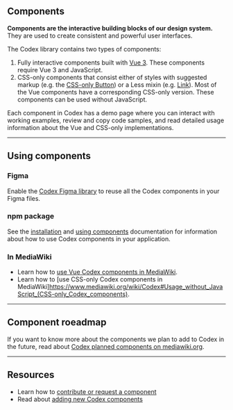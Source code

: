 ## Components
**Components are the interactive building blocks of our design system.** They are used to create consistent and powerful user interfaces.

The Codex library contains two types of components:

1. Fully interactive components built with [Vue 3](https://vuejs.org/). These components require Vue 3 and JavaScript. <br>
2. CSS-only components that consist either of styles with suggested markup (e.g. the [CSS-only Button](https://doc.wikimedia.org/codex/main/components/demos/button.html#css-only-version)) or a Less mixin (e.g. [Link](https://doc.wikimedia.org/codex/main/components/mixins/link.html)). Most of the Vue components have a corresponding CSS-only version. These components can be used without JavaScript.

Each component in Codex has a demo page where you can interact with working examples, review and copy code samples, and read detailed usage information about the Vue and CSS-only implementations.

---

## Using components
### Figma
Enable the [Codex Figma library](https://www.figma.com/design/KoDuJMadWBXtsOtzGS4134/Codex?node-id=1891-4420&node-type=canvas&t=plW1hmguHVWs3fWZ-11) to reuse all the Codex components in your Figma files.

### npm package
See the [installation](https://doc.wikimedia.org/codex/main/using-codex/developing.html#installation) and [using components](https://doc.wikimedia.org/codex/main/using-codex/developing.html#using-components) documentation for information about how to use Codex components in your application.

### In MediaWiki
* Learn how to [use Vue Codex components in MediaWiki](https://www.mediawiki.org/wiki/Codex#Usage_with_JavaScript).
* Learn how to [use CSS-only Codex components in MediaWiki]https://www.mediawiki.org/wiki/Codex#Usage_without_JavaScript_(CSS-only_Codex_components).

---

## Component roeadmap
If you want to know more about the components we plan to add to Codex in the future, read about [Codex planned components on mediawiki.org](https://www.mediawiki.org/wiki/Codex/Planned_Components).

---

## Resources
* Learn how to [contribute or request a component](https://doc.wikimedia.org/codex/main/contributing/overview.html)
* Read about [adding new Codex components](https://doc.wikimedia.org/codex/main/contributing/contributing-components.html)
